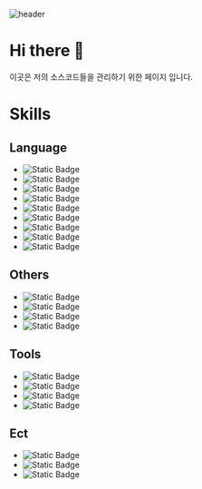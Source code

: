 
![header](https://capsule-render.vercel.app/api?type=rect&&color=timeAuto&height=200&section=header&text=Welcome%20My%20Home&fontSize=90&animation=blink&fontColor=f2f2f2&)
# Hi there 👋

이곳은 저의 소스코드들을 관리하기 위한 페이지 입니다.


# Skills
## Language
- ![Static Badge](https://img.shields.io/badge/%20-C-A8B9CC?logo=c)
- ![Static Badge](https://img.shields.io/badge/%20-C++-00599C?logo=cplusplus)
- ![Static Badge](https://img.shields.io/badge/%20-C%23-512BD4?logo=csharp)
- ![Static Badge](https://img.shields.io/badge/%20-JAVA-2C2255?logo=eclipseide)
- ![Static Badge](https://img.shields.io/badge/-Html5-E34F26?logo=html5)
- ![Static Badge](https://img.shields.io/badge/-Css3-1572B6?logo=css3)
- ![Static Badge](https://img.shields.io/badge/-Java%20Stript-F7DF1E?logo=csharp)
- ![Static Badge](https://img.shields.io/badge/-MySQL-4479A1?logo=mysql)
- ![Static Badge](https://img.shields.io/badge/-Python-3776AB?logo=python)

## Others
- ![Static Badge](https://img.shields.io/badge/-React-61DAFB?logo=react)
- ![Static Badge](https://img.shields.io/badge/-Pytorch-512BD4?logo=pytorch)
- ![Static Badge](https://img.shields.io/badge/-Unity-000000?logo=unity)
- ![Static Badge](https://img.shields.io/badge/-Unreal%20Engin-0E1128?logo=unrealengine)

## Tools
- ![Static Badge](https://img.shields.io/badge/-Visual%20studio-5C2D91?logo=visualstudio)
- ![Static Badge](https://img.shields.io/badge/-Visual%20Studio%20Code-007ACC?logo=visualstudiocode)
- ![Static Badge](https://img.shields.io/badge/-Eclipse%20IDE-2C2255?logo=eclipseide)
- ![Static Badge](https://img.shields.io/badge/-Intelli%20J%20IEDA-000000?logo=intellijidea)

## Ect
- ![Static Badge](https://img.shields.io/badge/-Powerpoint-B7472A?logo=microsoftpowerpoint)
- ![Static Badge](https://img.shields.io/badge/-Excel-217346?logo=microsoftexcel)
- ![Static Badge](https://img.shields.io/badge/-WordProcessor-2B579A?logo=microsoftword)
<!--
**Engse-PNU-CSE/Engse-PNU-CSE** is a ✨ _special_ ✨ repository because its `README.md` (this file) appears on your GitHub profile.


Here are some ideas to get you started:

- 🔭 I’m currently working on ...
- 🌱 I’m currently learning ...
- 👯 I’m looking to collaborate on ...
- 🤔 I’m looking for help with ...
- 💬 Ask me about ...
- 📫 How to reach me: ...
- 😄 Pronouns: ...
- ⚡ Fun fact: ...
-->
